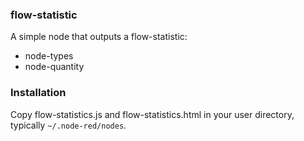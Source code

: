 ### flow-statistic
A simple node that outputs a flow-statistic:

* node-types
* node-quantity


### Installation

Copy flow-statistics.js and flow-statistics.html in your user directory, typically `~/.node-red/nodes`.
